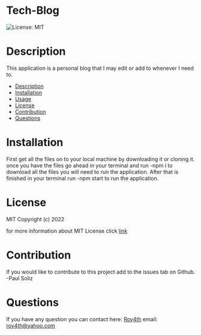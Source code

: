 # Tech-Blog
  ![License: MIT](https://img.shields.io/badge/License-MIT-yellow.svg)
  # Description
  This application is a personal blog that I may edit or add to whenever I need to. 
  * [Description](#discription)
  * [Installation](#installation)
  * [Usage](#usage)
  * [License](#license)
  * [Contribution](#contribution)
  * [Questions](#questions)
  
  # Installation
  First get all the files on to your local machine by downloading it or cloning it. once you have the files go ahead in your terminal and run -npm i to download all the files you will need to run the application. After that is finished in your terminal run -npm start to run the application.
  # License
  MIT
Copyright (c) 2022
      
for more information about MIT License click [link](https://opensource.org/licenses/MIT)
  # Contribution
  If you would like to contribute to this project add to the issues tab on Github.
  -Paul Soliz
  # Questions
  If you have any question you can contact here: 
  [Roy4th](github.com/Roy4th)
email: roy4th@yahoo.com
